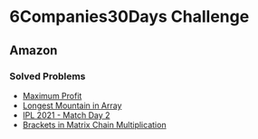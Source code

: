 # 6Companies30Days Challenge
## Amazon

### Solved Problems

- [Maximum Profit](./maximum-profit.md)
- [Longest Mountain in Array](./longest-mountain-in-array.md)
- [IPL 2021 - Match Day 2](./ipl-2021-match-day-2.md)
- [Brackets in Matrix Chain Multiplication](./brackets-in-matrix-chain-multiplication.md)